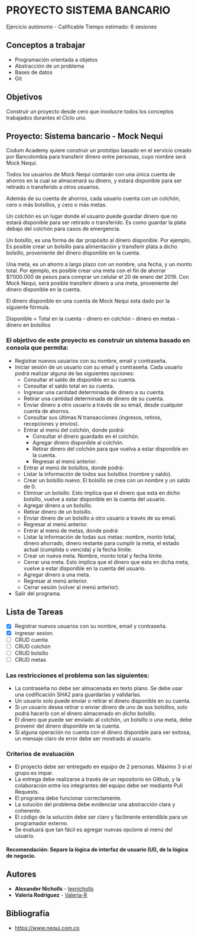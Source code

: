 # PROYECTO SISTEMA BANCARIO
Ejercicio autónomo - Calificable
Tiempo estimado: 6 sesiones

## Conceptos a trabajar
* Programación orientada a objetos
* Abstracción de un problema
* Bases de datos
* Git

## Objetivos
Construir un proyecto desde cero que involucre todos los conceptos trabajados durantes el Ciclo uno.

## Proyecto: Sistema bancario - Mock Nequi
Codum Academy quiere construir un prototipo basado en el servicio creado por Bancolombia para transferir dinero entre personas, cuyo nombre será Mock Nequi.

Todos los usuarios de Mock Nequi contarán con una única cuenta de ahorros en la cual se almacenará su dinero, y estará disponible para ser retirado o transferido a otros usuarios.

Además de su cuenta de ahorros, cada usuario cuenta con un colchón, cero o más bolsillos, y cero o más metas.

Un colchón es un lugar donde el usuario puede guardar dinero que no estará disponible para ser retirado o transferido. Es como guardar la plata debajo del colchón para casos de emergencia.

Un bolsillo, es una forma de dar propósito al dinero disponible. Por ejemplo, Es posible crear un bolsillo para alimentación y transferir plata a dicho bolsillo, proveniente del dinero disponible en la cuenta.

Una meta, es un ahorro a largo plazo con un nombre, una fecha, y un monto total. Por ejemplo, es posible crear una meta con el fin de ahorrar $1’000.000 de pesos para comprar un celular el 20 de enero del 2019. Con Mock Nequi, será posible transferir dinero a una meta, proveniente del dinero disponible en la cuenta.

El dinero disponible en una cuenta de Mock Nequi esta dado por la siguiente fórmula.

Disponible = Total en la cuenta - dinero en colchón - dinero en metas - dinero en bolsillos

### El objetivo de este proyecto es construir un sistema basado en consola que permita:

* Registrar nuevos usuarios con su nombre, email y contraseña.
* Iniciar sesión de un usuario con su email y contraseña. Cada usuario podrá realizar alguna de las siguientes opciones:
  * Consultar el saldo de disponible en su cuenta.
  * Consultar el saldo total en su cuenta.
  * Ingresar una cantidad determinada de dinero a su cuenta.
  * Retirar una cantidad determinada de dinero de su cuenta.
  * Enviar dinero a otro usuario a través de su email, desde cualquier cuenta de ahorros.
  * Consultar sus últimas N transacciones (ingresos, retiros, recepciones y envíos).
  * Entrar al menú del colchón, donde podrá:
    * Consultar el dinero guardado en el colchón.
    * Agregar dinero disponible al colchón.
    * Retirar dinero del colchón para que vuelva a estar disponible en la cuenta.
    * Regresar al menú anterior.
  * Entrar al menú de bolsillos, donde podrá:
  * Listar la información de todos sus bolsillos (nombre y saldo).
  * Crear un bolsillo nuevo. El bolsillo se crea con un nombre y un saldo de 0.
  * Eliminar un bolsillo. Esto implica que el dinero que esta en dicho bolsillo, vuelve a estar disponible en la cuenta del usuario.
  * Agregar dinero a un bolsillo.
  * Retirar dinero de un bolsillo.
  * Enviar dinero de un bolsillo a otro usuario a través de su email.
  * Regresar al menú anterior.
  * Entrar al menú de metas, donde podrá:
  * Listar la información de todas sus metas: nombre, monto total, dinero ahorrado, dinero restante para cumplir la meta, el estado actual (cumplida o vencida) y la fecha límite.
  * Crear un nueva meta. Nombre, monto total y fecha límite.
  * Cerrar una meta. Esto implica que el dinero que esta en dicha meta, vuelve a estar disponible en la cuenta del usuario.
  * Agregar dinero a una meta.
  * Regresar al menú anterior.
  * Cerrar sesión (volver al menú anterior).
* Salir del programa.

## Lista de Tareas
- [x] Registrar nuevos usuarios con su nombre, email y contraseña.
- [x] ingresar sesion.
- [ ] CRUD cuenta
- [ ] CRUD colchón
- [ ] CRUD bolsillo
- [ ] CRUD metas

### Las restricciones el problema son las siguientes:
  * La contraseña no debe ser almacenada en texto plano. Se debe usar una codificación SHA2 para guardarlas y validarlas.
  * Un usuario solo puede enviar o retirar el dinero disponible en su cuenta.
  * Si un usuario desea retirar o enviar dinero de uno de sus bolsillos, solo podrá hacerlo con el dinero almacenado en dicho bolsillo.
  * El dinero que puede ser enviado al colchón, un bolsillo o una meta, debe provenir del dinero disponible en la cuenta.
  * Si alguna operación no cuenta con el dinero disponible para ser exitosa, un mensaje claro de error debe ser mostrado al usuario.

### Criterios de evaluación
* El proyecto debe ser entregado en equipo de 2 personas. Máximo 3 si el grupo es impar.
* La entrega debe realizarse a través de un repositorio en Github, y la colaboración entre los integrantes del equipo debe ser mediante Pull Requests.
* El programa debe funcionar correctamente.
* La solución del problema debe evidenciar una abstracción clara y coherente.
* El código de la solución debe ser claro y fácilmente entendible para un programador externo.
* Se evaluará que tan fácil es agregar nuevas opcione al menú del usuario.

#### Recomendación: Separe la lógica de interfaz de usuario (UI), de la lógica de negocio.

## Autores
* **Alexander Nicholls** - [lexnicholls](https://github.com/lexnicholls)
* **Valeria Rodriguez** - [Valeria-R](https://github.com/Valeria-R)

## Bibliografía
* https://www.nequi.com.co
